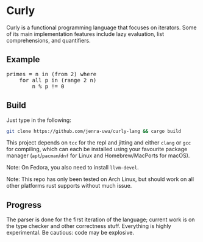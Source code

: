 # Curly
Curly is a functional programming language that focuses on iterators. Some of its main implementation features include lazy evaluation, list comprehensions, and quantifiers.

## Example
<pre>
primes = n <span class="hljs-keyword">in</span> (from <span class="hljs-number">2</span>) <span class="hljs-keyword">where</span>
    <span class="hljs-keyword">for</span> <span class="hljs-keyword">all</span> p <span class="hljs-keyword">in</span> (range <span class="hljs-number">2</span> n)
        n % p != <span class="hljs-number">0</span>
</pre>

## Build
Just type in the following:
```bash
git clone https://github.com/jenra-uwu/curly-lang && cargo build
```
This project depends on `tcc` for the repl and jitting and either `clang` or `gcc` for compiling, which can each be installed using your favourite package manager (`apt`/`pacman`/`dnf` for Linux and Homebrew/MacPorts for macOS).

Note: On Fedora, you also need to install `llvm-devel`.

Note: This repo has only been tested on Arch Linux, but should work on all other platforms rust supports without much issue.

## Progress
The parser is done for the first iteration of the language; current work is on the type checker and other correctness stuff. Everything is highly experimental. Be cautious: code may be explosive.
